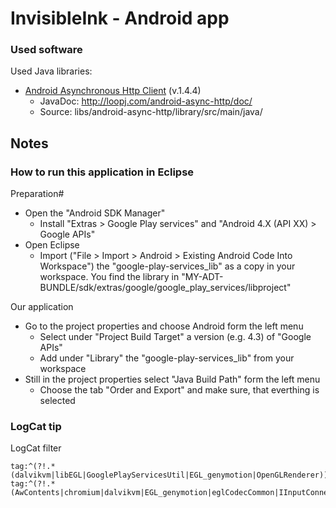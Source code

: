 # InvisibleInk - Android app

### Used software

Used Java libraries:

* [Android Asynchronous Http Client](http://loopj.com/android-async-http/) (v.1.4.4)
    * JavaDoc: http://loopj.com/android-async-http/doc/
    * Source: libs/android-async-http/library/src/main/java/
    
## Notes

### How to run this application in Eclipse

Preparation#

* Open the "Android SDK Manager"
    * Install "Extras > Google Play services" and "Android 4.X (API XX) > Google APIs"
* Open Eclipse
    * Import ("File > Import > Android > Existing Android Code Into Workspace") the
   "google-play-services_lib" as a copy in your workspace. You find the library in
   "MY-ADT-BUNDLE/sdk/extras/google/google_play_services/libproject"

Our application

* Go to the project properties and choose Android form the left menu
    * Select under "Project Build Target" a version (e.g. 4.3) of "Google APIs"
    * Add under "Library" the "google-play-services_lib" from your workspace
* Still in the project properties select "Java Build Path" form the left menu
    * Choose the tab "Order and Export" and make sure, that everthing is selected


### LogCat tip

LogCat filter
```
tag:^(?!.*(dalvikvm|libEGL|GooglePlayServicesUtil|EGL_genymotion|OpenGLRenderer)).*$
tag:^(?!.*(AwContents|chromium|dalvikvm|EGL_genymotion|eglCodecCommon|IInputConnectionWrapper|libEGL|OpenGLRenderer)).*$
```
